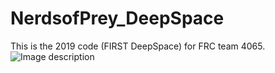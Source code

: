 # NerdsofPrey_DeepSpace
This is the 2019 code (FIRST DeepSpace) for FRC team 4065.
![Image description](https://www.firstinspires.org/sites/default/files/uploads/frc/Blog/2019-frc-game-logo-small.jpg)
